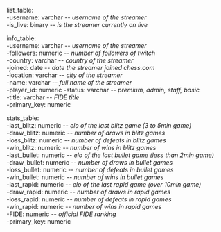 

list_table:  
-username: varchar -- _username of the streamer_  
-is_live: binary -- _is the streamer currently on live_  

info_table:  
-username: varchar  -- _username of the streamer_  
-followers: numeric -- _number of followers of twitch_    
-country: varchar  -- _country of the streamer_  
-joined: date -- _date the streamer joined chess.com_  
-location: varchar -- _city of the streamer_  
-name: varchar -- _full name of the streamer_  
-player_id: numeric 
-status: varchar -- _premium, admin, staff, basic_  
-title: varchar -- _FIDE title_  
-primary_key: numeric  

stats_table:  
-last_blitz: numeric -- _elo of the last blitz game (3 to 5min game)_  
-draw_blitz: numeric  -- _number of draws in blitz games_  
-loss_blitz: numeric  -- _number of defeats in blitz games_  
-win_blitz: numeric  -- _number of wins in blitz games_  
-last_bullet: numeric  -- _elo of the last bullet game (less than 2min game)_  
-draw_bullet: numeric  -- _number of draws in bullet games_  
-loss_bullet: numeric  -- _number of defeats in bullet games_  
-win_bullet: numeric  -- _number of wins in bullet games_  
-last_rapid: numeric  -- _elo of the last rapid game (over 10min game)_  
-draw_rapid: numeric  -- _number of draws in rapid games_  
-loss_rapid: numeric  -- _number of defeats in rapid games_  
-win_rapid: numeric  -- _number of wins in rapid games_  
-FIDE: numeric -- _official FIDE ranking_  
-primary_key: numeric  
